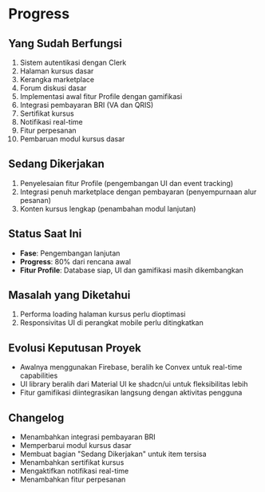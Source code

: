 # Progress

## Yang Sudah Berfungsi
1. Sistem autentikasi dengan Clerk
2. Halaman kursus dasar
3. Kerangka marketplace
4. Forum diskusi dasar
5. Implementasi awal fitur Profile dengan gamifikasi
6. Integrasi pembayaran BRI (VA dan QRIS)
7. Sertifikat kursus
8. Notifikasi real-time
9. Fitur perpesanan
10. Pembaruan modul kursus dasar

## Sedang Dikerjakan
1. Penyelesaian fitur Profile (pengembangan UI dan event tracking)
2. Integrasi penuh marketplace dengan pembayaran (penyempurnaan alur pesanan)
3. Konten kursus lengkap (penambahan modul lanjutan)

## Status Saat Ini
- **Fase**: Pengembangan lanjutan
- **Progress**: 80% dari rencana awal
- **Fitur Profile**: Database siap, UI dan gamifikasi masih dikembangkan

## Masalah yang Diketahui
1. Performa loading halaman kursus perlu dioptimasi
2. Responsivitas UI di perangkat mobile perlu ditingkatkan

## Evolusi Keputusan Proyek
- Awalnya menggunakan Firebase, beralih ke Convex untuk real-time capabilities
- UI library beralih dari Material UI ke shadcn/ui untuk fleksibilitas lebih
- Fitur gamifikasi diintegrasikan langsung dengan aktivitas pengguna

## Changelog
- Menambahkan integrasi pembayaran BRI
- Memperbarui modul kursus dasar
- Membuat bagian "Sedang Dikerjakan" untuk item tersisa
- Menambahkan sertifikat kursus
- Mengaktifkan notifikasi real-time
- Menambahkan fitur perpesanan
